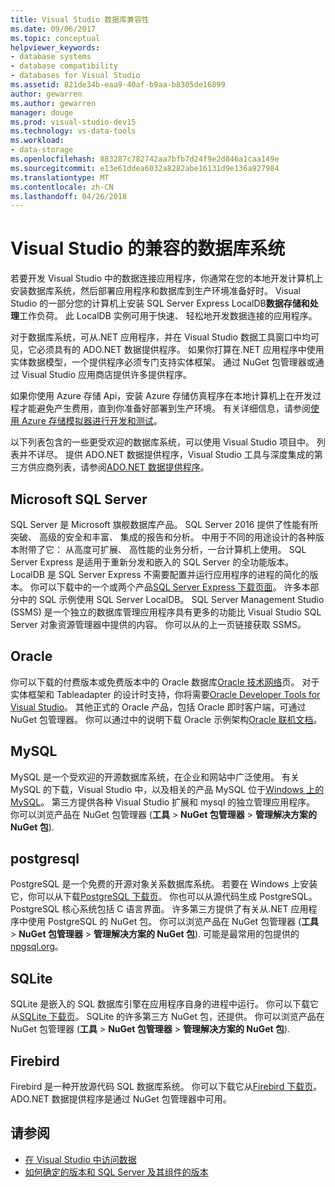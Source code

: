 ```yaml
---
title: Visual Studio 数据库兼容性
ms.date: 09/06/2017
ms.topic: conceptual
helpviewer_keywords:
- database systems
- database compatibility
- databases for Visual Studio
ms.assetid: 821de34b-eaa9-40af-b9aa-b8305de16899
author: gewarren
ms.author: gewarren
manager: douge
ms.prod: visual-studio-dev15
ms.technology: vs-data-tools
ms.workload:
- data-storage
ms.openlocfilehash: 883287c782742aa7bfb7d24f9e2d846a1caa149e
ms.sourcegitcommit: e13e61ddea6032a8282abe16131d9e136a927984
ms.translationtype: MT
ms.contentlocale: zh-CN
ms.lasthandoff: 04/26/2018
---
```

# <a name="compatible-database-systems-for-visual-studio"></a>Visual Studio 的兼容的数据库系统

若要开发 Visual Studio 中的数据连接应用程序，你通常在您的本地开发计算机上安装数据库系统，然后部署应用程序和数据库到生产环境准备好时。 Visual Studio 的一部分您的计算机上安装 SQL Server Express LocalDB**数据存储和处理**工作负荷。 此 LocalDB 实例可用于快速、 轻松地开发数据连接的应用程序。

对于数据库系统，可从.NET 应用程序，并在 Visual Studio 数据工具窗口中均可见，它必须具有的 ADO.NET 数据提供程序。 如果你打算在.NET 应用程序中使用实体数据模型，一个提供程序必须专门支持实体框架。 通过 NuGet 包管理器或通过 Visual Studio 应用商店提供许多提供程序。

如果你使用 Azure 存储 Api，安装 Azure 存储仿真程序在本地计算机上在开发过程才能避免产生费用，直到你准备好部署到生产环境。 有关详细信息，请参阅[使用 Azure 存储模拟器进行开发和测试](/azure/storage/common/storage-use-emulator)。

以下列表包含的一些更受欢迎的数据库系统，可以使用 Visual Studio 项目中。 列表并不详尽。 提供 ADO.NET 数据提供程序，Visual Studio 工具与深度集成的第三方供应商列表，请参阅[ADO.NET 数据提供程序](/dotnet/framework/data/adonet/data-providers)。

## <a name="microsoft-sql-server"></a>Microsoft SQL Server

SQL Server 是 Microsoft 旗舰数据库产品。 SQL Server 2016 提供了性能有所突破、 高级的安全和丰富、 集成的报告和分析。 中用于不同的用途设计的各种版本附带了它： 从高度可扩展、 高性能的业务分析，一台计算机上使用。 SQL Server Express 是适用于重新分发和嵌入的 SQL Server 的全功能版本。  LocalDB 是 SQL Server Express 不需要配置并运行应用程序的进程的简化的版本。 你可以下载中的一个或两个产品[SQL Server Express 下载页面](https://www.microsoft.com/sql-server/sql-server-editions-express)。 许多本部分中的 SQL 示例使用 SQL Server LocalDB。 SQL Server Management Studio (SSMS) 是一个独立的数据库管理应用程序具有更多的功能比 Visual Studio SQL Server 对象资源管理器中提供的内容。 你可以从的上一页链接获取 SSMS。

## <a name="oracle"></a>Oracle

你可以下载的付费版本或免费版本中的 Oracle 数据库[Oracle 技术网络](http://www.oracle.com/technetwork/database/enterprise-edition/downloads/index-092322.html)页。 对于实体框架和 Tableadapter 的设计时支持，你将需要[Oracle Developer Tools for Visual Studio](http://www.oracle.com/technetwork/developer-tools/visual-studio/overview/index.html)。 其他正式的 Oracle 产品，包括 Oracle 即时客户端，可通过 NuGet 包管理器。  你可以通过中的说明下载 Oracle 示例架构[Oracle 联机文档](http://docs.oracle.com/cd/E11882_01/server.112/e10831/toc.htm)。

## <a name="mysql"></a>MySQL

MySQL 是一个受欢迎的开源数据库系统，在企业和网站中广泛使用。 有关 MySQL 的下载，Visual Studio 中，以及相关的产品 MySQL 位于[Windows 上的 MySQL](http://www.mysql.com/why-mysql/windows/)。  第三方提供各种 Visual Studio 扩展和 mysql 的独立管理应用程序。 你可以浏览产品在 NuGet 包管理器 (**工具** > **NuGet 包管理器** > **管理解决方案的 NuGet 包**).

## <a name="postgresql"></a>postgresql

PostgreSQL 是一个免费的开源对象关系数据库系统。 若要在 Windows 上安装它，你可以从下载[PostgreSQL 下载页](http://www.postgresql.org/download/windows/)。  你也可以从源代码生成 PostgreSQL。  PostgreSQL 核心系统包括 C 语言界面。 许多第三方提供了有关从.NET 应用程序中使用 PostgreSQL 的 NuGet 包。  你可以浏览产品在 NuGet 包管理器 (**工具** > **NuGet 包管理器** > **管理解决方案的 NuGet 包**). 可能是最常用的包提供的[npgsql.org](http://www.npgsql.org)。

## <a name="sqlite"></a>SQLite

SQLite 是嵌入的 SQL 数据库引擎在应用程序自身的进程中运行。 你可以下载它从[SQLite 下载页](http://www.sqlite.org/download.html)。 SQLite 的许多第三方 NuGet 包，还提供。 你可以浏览产品在 NuGet 包管理器 (**工具** > **NuGet 包管理器** > **管理解决方案的 NuGet 包**).

## <a name="firebird"></a>Firebird

Firebird 是一种开放源代码 SQL 数据库系统。 你可以下载它从[Firebird 下载页](http://firebirdsql.org/en/downloads/)。 ADO.NET 数据提供程序是通过 NuGet 包管理器中可用。

## <a name="see-also"></a>请参阅

- [在 Visual Studio 中访问数据](../data-tools/accessing-data-in-visual-studio.md)
- [如何确定的版本和 SQL Server 及其组件的版本](http://support.microsoft.com/kb/321185)